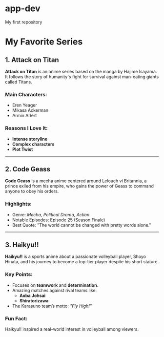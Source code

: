 # app-dev
My first repository 
# My Favorite Series

## 1. Attack on Titan
**Attack on Titan** is an anime series based on the manga by Hajime Isayama. It follows the story of humanity's fight for survival against man-eating giants called Titans.

### Main Characters:
- Eren Yeager
- Mikasa Ackerman
- Armin Arlert

### Reasons I Love It:
- **Intense storyline**
- **Complex characters**
- **Plot Twist**

---

## 2. Code Geass
**Code Geass** is a mecha anime centered around Lelouch vi Britannia, a prince exiled from his empire, who gains the power of Geass to command anyone to obey his orders.

### Highlights:
- Genre: *Mecha, Political Drama, Action*
- Notable Episodes: Episode 25 (Season Finale)
- Best Quote: "The world cannot be changed with pretty words alone."

---

## 3. Haikyu!!
**Haikyu!!** is a sports anime about a passionate volleyball player, Shoyo Hinata, and his journey to become a top-tier player despite his short stature.

### Key Points:
- Focuses on **teamwork** and **determination**.
- Amazing matches against rival teams like:
  - **Aoba Johsai**
  - **Shiratorizawa**
- The Karasuno team’s motto: *"Fly High!"*

### Fun Fact:
Haikyu!! inspired a real-world interest in volleyball among viewers.
